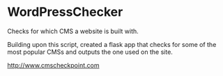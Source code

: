 # WordPressChecker


Checks for which CMS a website is built with.



Building upon this script, created a flask app that checks for some of the most popular CMSs and outputs the one used on the site.

http://www.cmscheckpoint.com
